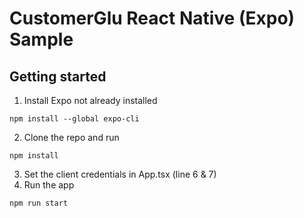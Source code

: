 # CustomerGlu React Native (Expo) Sample

## Getting started

1. Install Expo not already installed

```
npm install --global expo-cli
```

2. Clone the repo and run

```
npm install
```

3. Set the client credentials in App.tsx (line 6 & 7)
4. Run the app

```
npm run start
```
